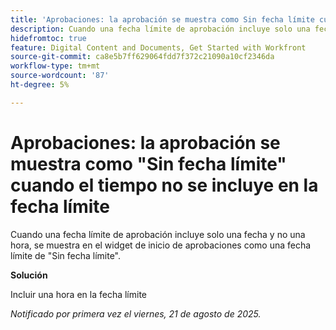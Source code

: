 ```yaml
---
title: 'Aprobaciones: la aprobación se muestra como Sin fecha límite cuando el tiempo no se incluye en la fecha límite'
description: Cuando una fecha límite de aprobación incluye solo una fecha y no una hora, se muestra en el widget Inicio de aprobaciones como una fecha límite de Sin fecha límite.
hidefromtoc: true
feature: Digital Content and Documents, Get Started with Workfront
source-git-commit: ca8e5b7ff629064fdd7f372c21090a10cf2346da
workflow-type: tm+mt
source-wordcount: '87'
ht-degree: 5%

---
```



# Aprobaciones: la aprobación se muestra como &quot;Sin fecha límite&quot; cuando el tiempo no se incluye en la fecha límite

Cuando una fecha límite de aprobación incluye solo una fecha y no una hora, se muestra en el widget de inicio de aprobaciones como una fecha límite de &quot;Sin fecha límite&quot;.

**Solución**

Incluir una hora en la fecha límite

_Notificado por primera vez el viernes, 21 de agosto de 2025._

